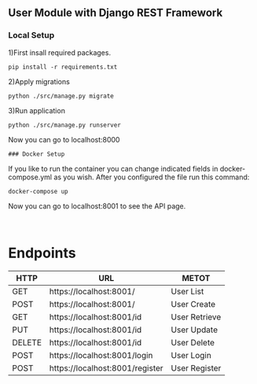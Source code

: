 ## User Module with Django REST Framework


### Local Setup

1)First insall required packages.

    pip install -r requirements.txt

2)Apply migrations

    python ./src/manage.py migrate

3)Run application

    python ./src/manage.py runserver

Now you can go to localhost:8000

    ### Docker Setup
If you like to run the container you can change indicated fields in docker-compose.yml as you wish. After you configured the file run this command:

    docker-compose up

Now you can go to localhost:8001 to see the API page.

<br>

# Endpoints

|HTTP|URL|METOT|
|---|---|---|
|GET| https://localhost:8001/ |User List|
|POST| https://localhost:8001/ |User Create|
|GET| https://localhost:8001/id |User Retrieve|
|PUT| https://localhost:8001/id |User Update|
|DELETE| https://localhost:8001/id |User Delete|
|POST| https://localhost:8001/login|User Login|
|POST| https://localhost:8001/register |User Register|

<br>